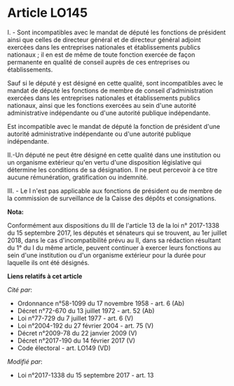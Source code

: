 # Article LO145

I. - Sont incompatibles avec le mandat de député les fonctions de président ainsi que celles de directeur général et de
directeur général adjoint exercées dans les entreprises nationales et établissements publics nationaux ; il en est de même de
toute fonction exercée de façon permanente en qualité de conseil auprès de ces entreprises ou établissements.

Sauf si le député y est désigné en cette qualité, sont incompatibles avec le mandat de député les fonctions de membre de
conseil d'administration exercées dans les entreprises nationales et établissements publics nationaux, ainsi que les
fonctions exercées au sein d'une autorité administrative indépendante ou d'une autorité publique indépendante.

Est incompatible avec le mandat de député la fonction de président d'une autorité administrative indépendante ou d'une
autorité publique indépendante.

II.-Un député ne peut être désigné en cette qualité dans une institution ou un organisme extérieur qu'en vertu d'une
disposition législative qui détermine les conditions de sa désignation. Il ne peut percevoir à ce titre aucune rémunération,
gratification ou indemnité.

III. - Le I n'est pas applicable aux fonctions de président ou de membre de la commission de surveillance de la Caisse des
dépôts et consignations.

**Nota:**

Conformément aux dispositions du III de l'article 13 de la loi n° 2017-1338 du 15 septembre 2017, les députés et sénateurs
qui se trouvent, au 1er juillet 2018, dans le cas d'incompatibilité prévu au II, dans sa rédaction résultant du 1° du I du
même article, peuvent continuer à exercer leurs fonctions au sein d'une institution ou d'un organisme extérieur pour la durée
pour laquelle ils ont été désignés.

**Liens relatifs à cet article**

_Cité par_:

  - Ordonnance n°58-1099 du 17 novembre 1958 - art. 6 (Ab)
  - Décret n°72-670 du 13 juillet 1972 - art. 52 (Ab)
  - Loi n°77-729 du 7 juillet 1977 - art. 6 (V)
  - Loi n°2004-192 du 27 février 2004 - art. 75 (V)
  - Décret n°2009-78 du 22 janvier 2009 (V)
  - Décret n°2017-190 du 14 février 2017 (V)
  - Code électoral - art. LO149 (VD)

_Modifié par_:

  - Loi n°2017-1338 du 15 septembre 2017 - art. 13
